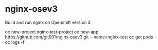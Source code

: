 # nginx-osev3

Build and run nginx on Openshift version 3

oc new-project nginx-test-project
oc new-app https://github.com/git001/nginx-osev3.git --name=nginx-test
oc get pods
oc logs -f <thePod>
